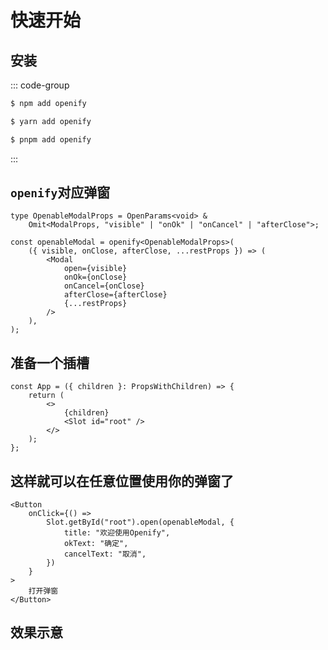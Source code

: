 # 快速开始

## 安装

::: code-group

```sh [npm]
$ npm add openify
```

```sh [yarn]
$ yarn add openify
```

```sh [pnpm]
$ pnpm add openify
```

:::

## `openify`对应弹窗

```tsx
type OpenableModalProps = OpenParams<void> &
    Omit<ModalProps, "visible" | "onOk" | "onCancel" | "afterClose">;

const openableModal = openify<OpenableModalProps>(
    ({ visible, onClose, afterClose, ...restProps }) => (
        <Modal
            open={visible}
            onOk={onClose}
            onCancel={onClose}
            afterClose={afterClose}
            {...restProps}
        />
    ),
);
```

## 准备一个插槽

```tsx
const App = ({ children }: PropsWithChildren) => {
    return (
        <>
            {children}
            <Slot id="root" />
        </>
    );
};
```

## 这样就可以在任意位置使用你的弹窗了

```tsx
<Button
    onClick={() =>
        Slot.getById("root").open(openableModal, {
            title: "欢迎使用Openify",
            okText: "确定",
            cancelText: "取消",
        })
    }
>
    打开弹窗
</Button>
```
## 效果示意

<div ref="app" />

<script setup>
import { createElement } from 'react'
import { createRoot } from 'react-dom/client'
import { ref, onMounted } from 'vue'
import { App, Open } from './demos'

const app = ref()
onMounted(() => {
  const root = createRoot(app.value)
  root.render(createElement(App, {}, createElement(Open)))
})
</script>